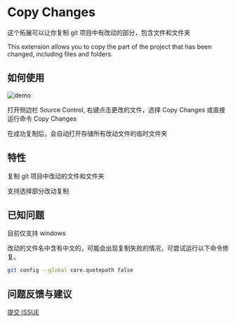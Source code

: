 # Copy Changes

这个拓展可以让你复制 git 项目中有改动的部分，包含文件和文件夹

This extension allows you to copy the part of the project that has been changed, including files and folders.

## 如何使用

![demo](https://jazzg62.github.io/cgcf-extension/demo.gif)

打开侧边栏 Source Control, 右键点击更改的文件，选择 Copy Changes
或直接运行命令 Copy Changes

在成功复制后，会自动打开存储所有改动文件的临时文件夹

## 特性

复制 git 项目中改动的文件和文件夹

支持选择部分改动复制

## 已知问题

目前仅支持 windows

改动的文件名中含有中文的，可能会出现复制失败的情况，可尝试运行以下命令修复。

```bash
git config --global core.quotepath false
```

## 问题反馈与建议

[提交 ISSUE](https://github.com/jazzg62/cgcf-extension/issues/new)
